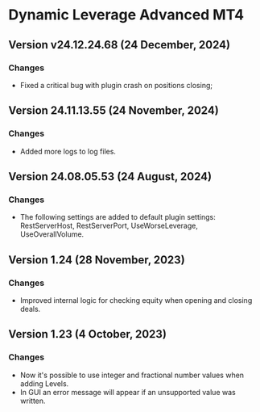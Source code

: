 # Dynamic Leverage Advanced MT4

## Version v24.12.24.68 (24 December, 2024)
### Changes
* Fixed a critical bug with plugin crash on positions closing; 

## Version 24.11.13.55 (24 November, 2024)
### Changes
* Added more logs to log files.

## Version 24.08.05.53 (24 August, 2024)
### Changes
* The following settings are added to default plugin settings: RestServerHost, RestServerPort, UseWorseLeverage, UseOverallVolume.

## Version 1.24 (28 November, 2023)
### Changes
* Improved internal logic for checking equity when opening and closing deals.

## Version 1.23 (4 October, 2023)
### Changes
* Now it's possible to use integer and fractional number values when adding Levels. 
* In GUI an error message will appear if an unsupported value was written.


